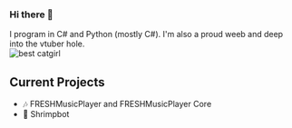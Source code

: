### Hi there 👋
I program in C# and Python (mostly C#). I'm also a proud weeb and deep into the vtuber hole.\
![best catgirl](https://img2.gelbooru.com/images/61/8e/618e759b9a621212ac1a7d7e9da04f88.gif)
## Current Projects
- 🎶 FRESHMusicPlayer and FRESHMusicPlayer Core
- 🦐 Shrimpbot
<!--
**Royce551/Royce551** is a ✨ _special_ ✨ repository because its `README.md` (this file) appears on your GitHub profile.

Here are some ideas to get you started:

- 🔭 I’m currently working on ...
- 🌱 I’m currently learning ...
- 👯 I’m looking to collaborate on ...
- 🤔 I’m looking for help with ...
- 💬 Ask me about ...
- 📫 How to reach me: ...
- 😄 Pronouns: ...
- ⚡ Fun fact: ...
-->
